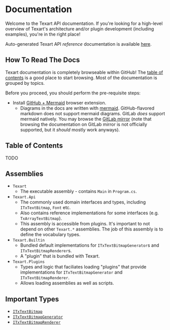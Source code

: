 # Documentation

Welcome to the Texart API documentation. If you're looking for a high-level overview of Texart's architecture and/or plugin development (including examples), you're in the right place!

Auto-generated Texart API _reference_ documentation is available [here](https://texart.github.io/Texart/).

## How To Read The Docs

Texart documentation is completely browseable within GitHub! The [table of contents](#table-of-contents) is a good place to start browsing. Most of the documentation is grouped by topics.

Before you proceed, you should perform the pre-requisite steps:

* Install [GitHub + Mermaid](https://github.com/BackMarket/github-mermaid-extension) browser extension.
  * Diagrams in the docs are written with [mermaid](https://mermaidjs.github.io/). GitHub-flavored markdown does not support mermaid diagrams. GitLab *does* support mermaid natively. You may browse the [GitLab mirror](https://gitlab.com/Texart/Texart) (note that browsing the documentation on GitLab mirror is not officially supported, but it *should* mostly work anyways).

## Table of Contents

TODO

## Assemblies

* `Texart`
  * The executable assembly - contains `Main` in `Program.cs`.
* `Texart.Api`
  * The commonly used domain interfaces and types, including `ITxTextBitmap`, `Font` etc.
  * Also contains reference implementations for some interfaces (e.g. `TxArrayTextBitmap`).
  * This assembly is accessible from plugins. It's important to not depend on other `Texart.*` assemblies. The job of this assembly is to define the vocabulary types.
* `Texart.Builtin`
  * Bundled default implementations for `ITxTextBitmapGenerator`s and `ITxTextBitmapRenderer`s.
  * A "plugin" that is bundled with Texart.
* `Texart.Plugins`
  * Types and logic that faciliates loading "plugins" that provide implementations for `ITxTextBitmapGenerator` and `ITxTextBitmapRenderer`.
  * Allows loading assemblies as well as scripts.

## Important Types

* [`ITxTextBitmap`](i-tx-text-types.md#itxtextbitmap)
* [`ITxTextBitmapGenerator`](i-tx-text-types.md#itxtextbitmapgenerator)
* [`ITxTextBitmapRenderer`](i-tx-text-types.md#itxtextbitmaprenderer)
